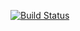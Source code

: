 [![Build Status](https://travis-ci.org/CherryBilberry/CSE110LAB5.svg?branch=master)](https://travis-ci.org/CherryBilberry/CSE110LAB5)
